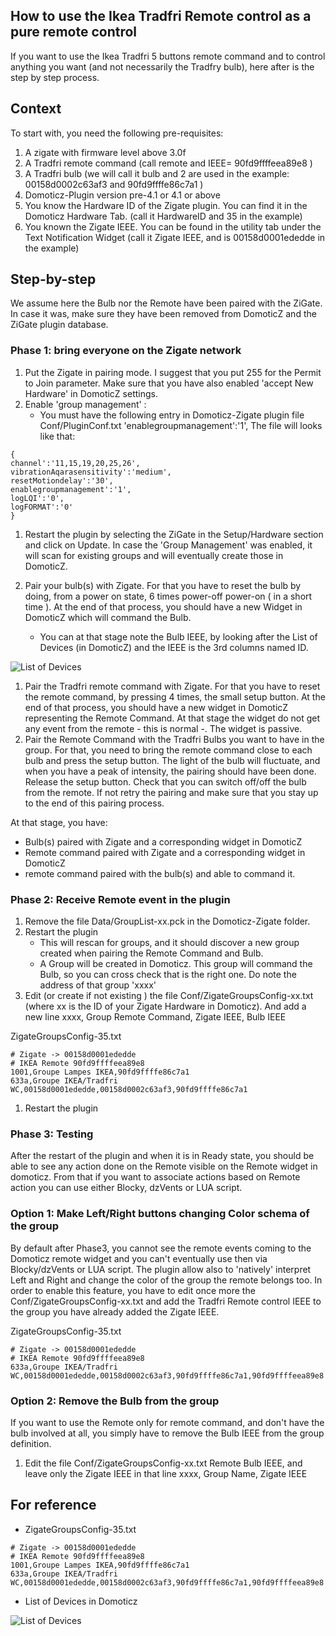 ## How to use the Ikea Tradfri Remote control as a pure remote control

If you want to use the Ikea Tradfri 5 buttons remote command and to control anything you want (and not necessarily the Tradfry bulb), here after is the step by step process.


## Context

To start with, you need the following pre-requisites:
1. A zigate  with firmware level above 3.0f
1. A Tradfri remote command (call remote and IEEE= 90fd9ffffeea89e8 )
1. A Tradfri bulb (we will call it bulb and 2 are used in the example: 00158d0002c63af3 and 90fd9ffffe86c7a1 )
1. Domoticz-Plugin version pre-4.1 or 4.1 or above
1. You know the Hardware ID of the Zigate plugin. You can find it in the Domoticz Hardware Tab. (call it HardwareID and 35 in the example)
1. You known the Zigate IEEE. You can be found in the utility tab under the Text Notification Widget (call it Zigate IEEE, and is 00158d0001ededde in the example)


## Step-by-step

We assume here the Bulb nor the Remote have been paired with the ZiGate. In case it was, make sure they have been removed from DomoticZ and the ZiGate plugin database.

### Phase 1: bring everyone on the Zigate network

1. Put the Zigate in pairing mode. I suggest that you put 255 for the Permit to Join parameter.
Make sure that you have also enabled 'accept New Hardware' in DomoticZ settings.
1. Enable 'group management' :
   * You must have the following entry in Domoticz-Zigate plugin file Conf/PluginConf.txt 'enablegroupmanagement':'1',
   The file will looks like that:

```   
{
channel':'11,15,19,20,25,26',
vibrationAqarasensitivity':'medium',
resetMotiondelay':'30',
enablegroupmanagement':'1',
logLQI':'0',
logFORMAT':'0'
}
```

1. Restart the plugin by selecting the ZiGate in the Setup/Hardware section and click on Update. In case the 'Group Management' was enabled, it will scan for existing groups and will eventually create those in DomoticZ.

1. Pair your bulb(s) with Zigate. For that you have to reset the bulb by doing, from a power on state, 6 times power-off power-on ( in a short time ). At the end of that process, you should have a new Widget in DomoticZ which will command the Bulb.
   * You can at that stage note the Bulb IEEE, by looking after the List of Devices (in DomoticZ) and the IEEE is the 3rd columns named ID.

![List of Devices](../Images/Domoticz-ListOfDevices.png)

1. Pair the Tradfri remote command with Zigate. For that you have to reset the remote command, by pressing 4 times, the small setup button. At the end of that process, you should have a new widget in DomoticZ representing the Remote Command. At that stage the widget do not get any event from the remote - this is normal -. The widget is passive.
1. Pair the Remote Command with the Tradfri Bulbs you want to have in the group. For that, you need to bring the remote command close to each bulb and press the setup button. The light of the bulb will fluctuate, and when you have a peak of intensity, the pairing should have been done. Release the setup button. Check that you can switch off/off the bulb from the remote. If not retry the pairing and make sure that you stay up to the end of this pairing process.

At that stage, you have:
* Bulb(s) paired with Zigate and a corresponding widget in DomoticZ
* Remote command paired with Zigate and a corresponding widget in DomoticZ
* remote command paired with the bulb(s) and able to command it.

### Phase 2: Receive Remote event in the plugin


1. Remove the file Data/GroupList-xx.pck in the Domoticz-Zigate folder.
1. Restart the plugin
   * This will rescan for groups, and it should discover a new group created when pairing the Remote Command and Bulb.
   * A Group will be created in Domoticz. This group will command the Bulb, so you can cross check that is the right one. Do note the address of that group 'xxxx'
1. Edit (or create if not existing ) the file Conf/ZigateGroupsConfig-xx.txt (where xx is the ID of your Zigate Hardware in Domoticz). And add a new line
	xxxx, Group Remote Command, Zigate IEEE, Bulb IEEE

ZigateGroupsConfig-35.txt
```
# Zigate -> 00158d0001ededde
# IKEA Remote 90fd9ffffeea89e8
1001,Groupe Lampes IKEA,90fd9ffffe86c7a1
633a,Groupe IKEA/Tradfri WC,00158d0001ededde,00158d0002c63af3,90fd9ffffe86c7a1
```


1. Restart the plugin


### Phase 3: Testing

After the restart of the plugin and when it is in Ready state, you should be able to see any action done on the Remote visible on the Remote widget in domoticz.
From that if you want to associate actions based on Remote action you can use either Blocky, dzVents or LUA script.

### Option 1: Make Left/Right buttons changing Color schema of the group

By default after Phase3, you cannot see the remote events coming to the Domoticz remote widget and you can't eventually use then via Blocky/dzVents or LUA script.
The plugin allow also to 'natively' interpret Left and Right and change the color of the group the remote belongs too.
In order to enable this feature, you have to edit once more the Conf/ZigateGroupsConfig-xx.txt and add the Tradfri Remote control IEEE to the group you have already added the Zigate IEEE.

ZigateGroupsConfig-35.txt

```
# Zigate -> 00158d0001ededde
# IKEA Remote 90fd9ffffeea89e8
633a,Groupe IKEA/Tradfri WC,00158d0001ededde,00158d0002c63af3,90fd9ffffe86c7a1,90fd9ffffeea89e8
```

### Option 2: Remove the Bulb from the group

If you want to use the Remote only for remote command, and don't have the bulb involved at all, you simply have to remove the Bulb IEEE from the group definition.

1. Edit the file Conf/ZigateGroupsConfig-xx.txt
   Remote Bulb IEEE, and leave only the Zigate IEEE in that line
	xxxx, Group Name, Zigate IEEE



## For reference

* ZigateGroupsConfig-35.txt

```
# Zigate -> 00158d0001ededde
# IKEA Remote 90fd9ffffeea89e8
1001,Groupe Lampes IKEA,90fd9ffffe86c7a1
633a,Groupe IKEA/Tradfri WC,00158d0001ededde,00158d0002c63af3,90fd9ffffe86c7a1,90fd9ffffeea89e8
```

* List of Devices in Domoticz

![List of Devices](../Images/Domoticz-ListOfDevices.png)
